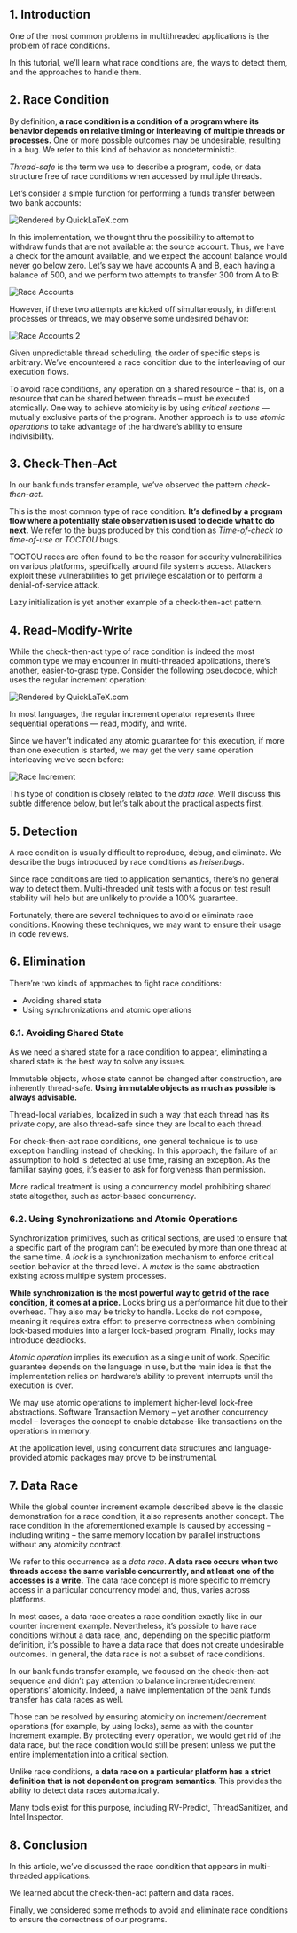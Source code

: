 
## 1. Introduction

One of the most common problems in multithreaded applications is the problem of race conditions.

In this tutorial, we’ll learn what race conditions are, the ways to detect them, and the approaches to handle them.

## 2. Race Condition

By definition, **a race condition is a condition of a program where its behavior depends on relative timing or interleaving of multiple threads or processes.** One or more possible outcomes may be undesirable, resulting in a bug. We refer to this kind of behavior as nondeterministic.

_Thread-safe_ is the term we use to describe a program, code, or data structure free of race conditions when accessed by multiple threads.

Let’s consider a simple function for performing a funds transfer between two bank accounts:

![Rendered by QuickLaTeX.com](https://www.baeldung.com/wp-content/ql-cache/quicklatex.com-e240cc2d4e75c7d6c5cbf6685d955996_l3.svg "Rendered by QuickLaTeX.com")

In this implementation, we thought thru the possibility to attempt to withdraw funds that are not available at the source account. Thus, we have a check for the amount available, and we expect the account balance would never go below zero. Let’s say we have accounts A and B, each having a balance of 500, and we perform two attempts to transfer 300 from A to B:

![Race Accounts](https://www.baeldung.com/wp-content/uploads/sites/4/2020/07/Race-Accounts.png)

However, if these two attempts are kicked off simultaneously, in different processes or threads, we may observe some undesired behavior:

![Race Accounts 2](https://www.baeldung.com/wp-content/uploads/sites/4/2020/07/Race-Accounts-2.png)

Given unpredictable thread scheduling, the order of specific steps is arbitrary. We’ve encountered a race condition due to the interleaving of our execution flows.

To avoid race conditions, any operation on a shared resource – that is, on a resource that can be shared between threads – must be executed atomically. One way to achieve atomicity is by using _critical sections_ — mutually exclusive parts of the program. Another approach is to use _atomic operations_ to take advantage of the hardware’s ability to ensure indivisibility.

## 3. Check-Then-Act

In our bank funds transfer example, we’ve observed the pattern _check-then-act._

This is the most common type of race condition. **It’s defined by a program flow where a potentially stale observation is used to decide what to do next.** We refer to the bugs produced by this condition as _Time-of-check to time-of-use_ or _TOCTOU_ bugs.

TOCTOU races are often found to be the reason for security vulnerabilities on various platforms, specifically around file systems access. Attackers exploit these vulnerabilities to get privilege escalation or to perform a denial-of-service attack.

Lazy initialization is yet another example of a check-then-act pattern.

## 4. Read-Modify-Write

While the check-then-act type of race condition is indeed the most common type we may encounter in multi-threaded applications, there’s another, easier-to-grasp type. Consider the following pseudocode, which uses the regular increment operation:

![Rendered by QuickLaTeX.com](https://www.baeldung.com/wp-content/ql-cache/quicklatex.com-c568072cda8838a1760db3e82ad39682_l3.svg "Rendered by QuickLaTeX.com")

In most languages, the regular increment operator represents three sequential operations — read, modify, and write.

Since we haven’t indicated any atomic guarantee for this execution, if more than one execution is started, we may get the very same operation interleaving we’ve seen before:

![Race Increment](https://www.baeldung.com/wp-content/uploads/sites/4/2020/07/Race-Increment.png)

This type of condition is closely related to the _data race_. We’ll discuss this subtle difference below, but let’s talk about the practical aspects first.

## 5. Detection

A race condition is usually difficult to reproduce, debug, and eliminate. We describe the bugs introduced by race conditions as _heisenbugs_.

Since race conditions are tied to application semantics, there’s no general way to detect them. Multi-threaded unit tests with a focus on test result stability will help but are unlikely to provide a 100% guarantee.

Fortunately, there are several techniques to avoid or eliminate race conditions. Knowing these techniques, we may want to ensure their usage in code reviews.

## 6. Elimination

There’re two kinds of approaches to fight race conditions:

-   Avoiding shared state
-   Using synchronizations and atomic operations

### 6.1. Avoiding Shared State

As we need a shared state for a race condition to appear, eliminating a shared state is the best way to solve any issues.

Immutable objects, whose state cannot be changed after construction, are inherently thread-safe. **Using immutable objects as much as possible is always advisable.**

Thread-local variables, localized in such a way that each thread has its private copy, are also thread-safe since they are local to each thread.

For check-then-act race conditions, one general technique is to use exception handling instead of checking. In this approach, the failure of an assumption to hold is detected at use time, raising an exception. As the familiar saying goes, it’s easier to ask for forgiveness than permission.

More radical treatment is using a concurrency model prohibiting shared state altogether, such as actor-based concurrency.

### 6.2. Using Synchronizations and Atomic Operations

Synchronization primitives, such as critical sections, are used to ensure that a specific part of the program can’t be executed by more than one thread at the same time. _A lock_ is a synchronization mechanism to enforce critical section behavior at the thread level. A _mutex_ is the same abstraction existing across multiple system processes.

**While synchronization is the most powerful way to get rid of the race condition, it comes at a price.** Locks bring us a performance hit due to their overhead. They also may be tricky to handle. Locks do not compose, meaning it requires extra effort to preserve correctness when combining lock-based modules into a larger lock-based program. Finally, locks may introduce deadlocks.

_Atomic operation_ implies its execution as a single unit of work. Specific guarantee depends on the language in use, but the main idea is that the implementation relies on hardware’s ability to prevent interrupts until the execution is over.

We may use atomic operations to implement higher-level lock-free abstractions. Software Transaction Memory – yet another concurrency model – leverages the concept to enable database-like transactions on the operations in memory.

At the application level, using concurrent data structures and language-provided atomic packages may prove to be instrumental.

## 7. Data Race

While the global counter increment example described above is the classic demonstration for a race condition, it also represents another concept. The race condition in the aforementioned example is caused by accessing – including writing – the same memory location by parallel instructions without any atomicity contract.

We refer to this occurrence as a _data race_. **A data race occurs when two threads access the same variable concurrently, and at least one of the accesses is a write.** The data race concept is more specific to memory access in a particular concurrency model and, thus, varies across platforms.

In most cases, a data race creates a race condition exactly like in our counter increment example. Nevertheless, it’s possible to have race conditions without a data race, and, depending on the specific platform definition, it’s possible to have a data race that does not create undesirable outcomes. In general, the data race is not a subset of race conditions.

In our bank funds transfer example, we focused on the check-then-act sequence and didn’t pay attention to balance increment/decrement operations’ atomicity. Indeed, a naive implementation of the bank funds transfer has data races as well.

Those can be resolved by ensuring atomicity on increment/decrement operations (for example, by using locks), same as with the counter increment example. By protecting every operation, we would get rid of the data race, but the race condition would still be present unless we put the entire implementation into a critical section.

Unlike race conditions, **a data race on a particular platform has a strict definition that is not dependent on program semantics**. This provides the ability to detect data races automatically.

Many tools exist for this purpose, including RV-Predict, ThreadSanitizer, and Intel Inspector.

## 8. Conclusion

In this article, we’ve discussed the race condition that appears in multi-threaded applications.

We learned about the check-then-act pattern and data races.

Finally, we considered some methods to avoid and eliminate race conditions to ensure the correctness of our programs.